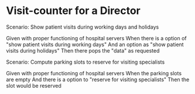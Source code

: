 # Visit-counter for a Director

Scenario: Show patient visits during working days and holidays

  Given with proper functioning of hospital servers
  When there is a option of "show patient visits during working days"
  And an option as "show patient visits during holidays"
  Then there pops the "data" as requested

Scenario: Compute parking slots to reserve for visiting specialists

  Given with proper functioning of hospital servers
  When the parking slots are empty
 And there is a option to "reserve for visiting specialists" 
  Then the slot would be reserved
